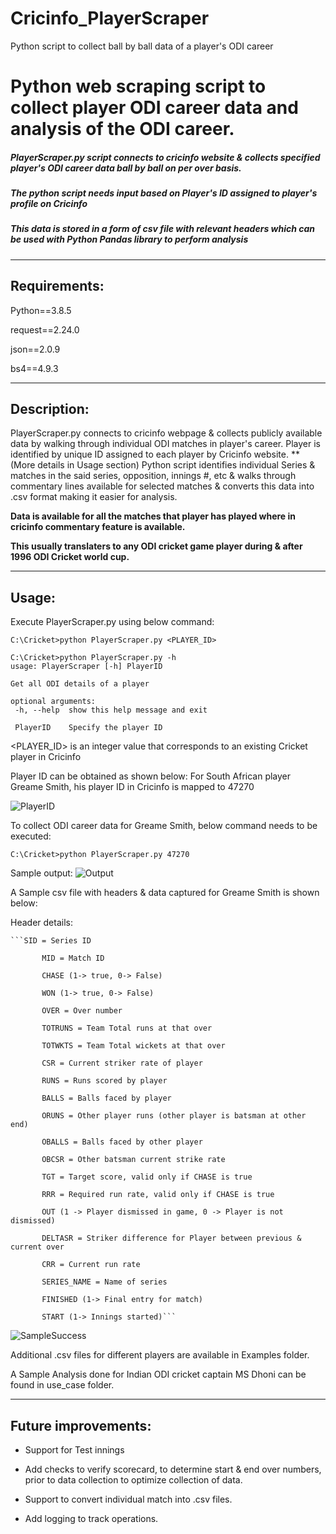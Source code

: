 # Cricinfo_PlayerScraper
Python script to collect ball by ball data of a player's ODI career

# Python web scraping script to collect player ODI career data and analysis of the ODI career.

 ##### PlayerScraper.py script connects to cricinfo website & collects specified player's ODI career data ball by ball on per over basis.
 ##### The python script needs input based on Player's ID assigned to player's profile on Cricinfo
 ##### This data is stored in a form of csv file with relevant headers which can be used with Python Pandas library to perform analysis
 
 ---
 
 ## Requirements:
 
 Python==3.8.5
 
 request==2.24.0
 
 json==2.0.9
 
 bs4==4.9.3
 
 
 ---
 
 
 ## Description:
 
 PlayerScraper.py connects to cricinfo webpage & collects publicly available data by walking through individual ODI matches in player's career.
 Player is identified by unique ID assigned to each player by Cricinfo website. **(More details in Usage section)
 Python script identifies individual Series & matches in the said series, opposition, innings #, etc & walks through commentary lines available for selected matches & converts this data into .csv format making it easier for analysis.
 
 **Data is available for all the matches that player has played where in cricinfo commentary feature is available.**
 
 **This usually translaters to any ODI cricket game player during & after 1996 ODI Cricket world cup.**
 

 
 ---
 
 

 ## Usage:

 Execute PlayerScraper.py using below command:

 ```C:\Cricket>python PlayerScraper.py <PLAYER_ID>```
 
 
 ```
C:\Cricket>python PlayerScraper.py -h
usage: PlayerScraper [-h] PlayerID

Get all ODI details of a player

optional arguments:
  -h, --help  show this help message and exit

  PlayerID    Specify the player ID
```

 <PLAYER_ID> is an integer value that corresponds to an existing Cricket player in Cricinfo

 Player ID can be obtained as shown below:
 For South African player Greame Smith, his player ID in Cricinfo is mapped to 47270
 
 
![PlayerID](https://user-images.githubusercontent.com/72927429/125595555-8935c10e-828d-40ea-92d4-3c69c85f9110.png)
 
 To collect ODI career data for Greame Smith, below command needs to be executed:
 
 ```C:\Cricket>python PlayerScraper.py 47270```
 
 Sample output:
![Output](https://user-images.githubusercontent.com/72927429/125599854-fc1d53b2-ae5d-4565-88cc-95e509489057.png)
 

 A Sample csv file with headers & data captured for Greame Smith is shown below:
 
 Header details:
 
	```SID = Series ID
	    
           MID = Match ID
	   
           CHASE (1-> true, 0-> False)
	   
           WON (1-> true, 0-> False)
	   
           OVER = Over number
	   
           TOTRUNS = Team Total runs at that over
	   
           TOTWKTS = Team Total wickets at that over
	   
           CSR = Current striker rate of player
	   
           RUNS = Runs scored by player
	   
           BALLS = Balls faced by player
	   
           ORUNS = Other player runs (other player is batsman at other end)
	   
           OBALLS = Balls faced by other player
	   
           OBCSR = Other batsman current strike rate
	   
           TGT = Target score, valid only if CHASE is true
	   
           RRR = Required run rate, valid only if CHASE is true
	   
           OUT (1 -> Player dismissed in game, 0 -> Player is not dismissed)
	   
           DELTASR = Striker difference for Player between previous & current over
	   
           CRR = Current run rate
	   
           SERIES_NAME = Name of series
	   
           FINISHED (1-> Final entry for match)
	   
           START (1-> Innings started)```

![SampleSuccess](https://user-images.githubusercontent.com/72927429/125600108-bc672d72-f146-4ae4-a6f5-1209bae77a10.png)

 Additional .csv files for different players are available in Examples folder.
 
 A Sample Analysis done for Indian ODI cricket captain MS Dhoni can be found in use_case folder.
 
 ---


## Future improvements:

* Support for Test innings

* Add checks to verify scorecard, to determine start & end over numbers, prior to data collection to optimize collection of data.

* Support to convert individual match into .csv files.

* Add logging to track operations.

